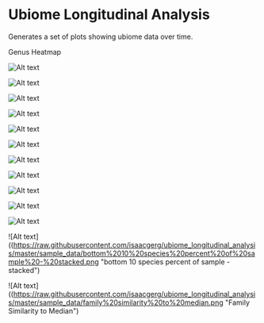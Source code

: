 # Ubiome Longitudinal Analysis
Generates a set of plots showing ubiome data over time.

Genus Heatmap

![Alt text](https://raw.githubusercontent.com/isaacgerg/ubiome_longitudinal_analysis/master/sample_data/genus%20heatmap.png "Genus Heatmap")

![Alt text](https://raw.githubusercontent.com/isaacgerg/ubiome_longitudinal_analysis/master/sample_data/genus%20heatmap%20-%20alt%20colormap.png "Genus Heatmap Alternate Color Scheme")

![Alt text](https://raw.githubusercontent.com/isaacgerg/ubiome_longitudinal_analysis/master/sample_data/cluster%20analysis.png "Cluster Analysis")

![Alt text](https://raw.githubusercontent.com/isaacgerg/ubiome_longitudinal_analysis/master/sample_data/phyla%20percent%20of%20sample%20-%20stacked.png "Phyla Distrbution")

![Alt text](https://raw.githubusercontent.com/isaacgerg/ubiome_longitudinal_analysis/master/sample_data/genus%20almplot.png "Alm Plot")

![Alt text](https://raw.githubusercontent.com/isaacgerg/ubiome_longitudinal_analysis/master/sample_data/pathogenic%20strains%20-%20stacked.png "Pathogenic Strains")

![Alt text](https://raw.githubusercontent.com/isaacgerg/ubiome_longitudinal_analysis/master/sample_data/gram%20pos%20neg%20-%20stacked.png "Gram Type")

![Alt text](https://raw.githubusercontent.com/isaacgerg/ubiome_longitudinal_analysis/master/sample_data/Percentage%20of%20Probiotic%20Strains.png "Probiotic Stains")

![Alt text](https://raw.githubusercontent.com/isaacgerg/ubiome_longitudinal_analysis/master/sample_data/Percentage%20of%20Methane%20Producing%20Strains.png "IBS-C Stains")

![Alt text](https://raw.githubusercontent.com/isaacgerg/ubiome_longitudinal_analysis/master/sample_data/simpsons%20diversity%20index.png "Diversity")

![Alt text](https://raw.githubusercontent.com/isaacgerg/ubiome_longitudinal_analysis/master/sample_data/Firmicutes%20to%20Bacteroidetes%20Ratio.png "FB Ratio")

![Alt text] ((https://raw.githubusercontent.com/isaacgerg/ubiome_longitudinal_analysis/master/sample_data/bottom%2010%20species%20percent%20of%20sample%20-%20stacked.png "bottom 10 species percent of sample - stacked")

![Alt text] ((https://raw.githubusercontent.com/isaacgerg/ubiome_longitudinal_analysis/master/sample_data/family%20similarity%20to%20median.png "Family Similarity to Median")